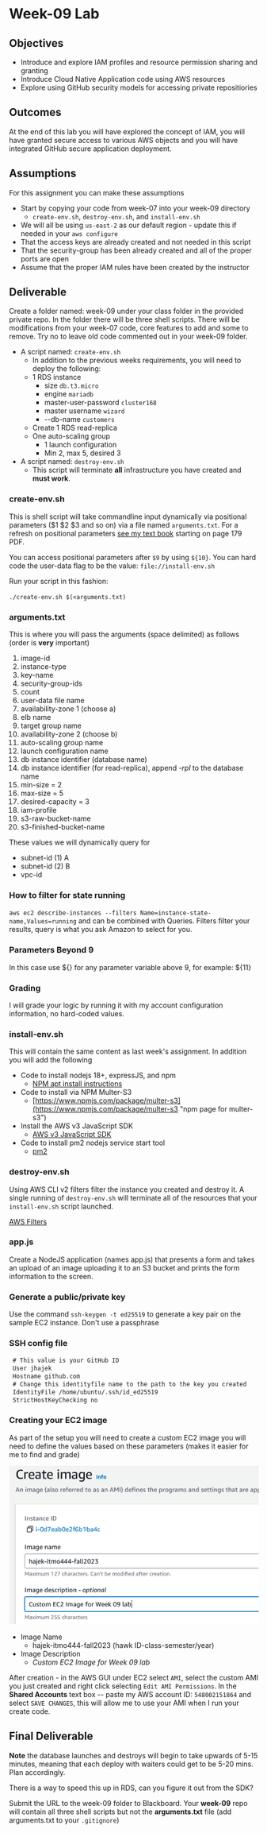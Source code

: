 # Week-09 Lab

## Objectives

* Introduce and explore IAM profiles and resource permission sharing and granting
* Introduce Cloud Native Application code using AWS resources
* Explore using GitHub security models for accessing private repositiories

## Outcomes

At the end of this lab you will have explored the concept of IAM, you will have granted secure access to various AWS objects and you will have integrated GitHub secure application deployment.

## Assumptions

For this assignment you can make these assumptions

* Start by copying your code from week-07 into your week-09 directory
  * `create-env.sh`, `destroy-env.sh`, and `install-env.sh`
* We will all be using `us-east-2` as our default region - update this if needed in your `aws configure`
* That the access keys are already created and not needed in this script
* That the security-group has been already created and all of the proper ports are open
* Assume that the proper IAM rules have been created by the instructor

## Deliverable

Create a folder named: week-09 under your class folder in the provided private repo. In the folder there will be three shell scripts. There will be modifications from your week-07 code, core features to add and some to remove. Try no to leave old code commented out in your week-09 folder.

* A script named: `create-env.sh`
  * In addition to the previous weeks requirements, you will need to deploy the following:
  * 1 RDS instance
    * size `db.t3.micro`
    * engine `mariadb`
    * master-user-password `cluster168`
    * master username `wizard`
    * --db-name `customers`
  * Create 1 RDS read-replica
  * One auto-scaling group
    * 1 launch configuration
    * Min 2, max 5, desired 3
* A script named: `destroy-env.sh`
  * This script will terminate **all** infrastructure you have created and **must work**.

### create-env.sh

This is shell script will take commandline input dynamically via positional parameters ($1 $2 $3 and so on) via a file named `arguments.txt`. For a refresh on positional parameters [see my text book](https://github.com/jhajek/Linux-text-book-part-1/releases/tag/2021-09-29 "Link to Linux Textbook") starting on page 179 PDF.

You can access positional parameters after `$9` by using `${10}`. You can hard code the user-data flag to be the value: `file://install-env.sh`

Run your script in this fashion:

```./create-env.sh $(<arguments.txt)```

### arguments.txt

This is where you will pass the arguments (space delimited) as follows (order is **very** important)


1) image-id
1) instance-type
1) key-name
1) security-group-ids
1) count
1) user-data file name
1) availability-zone 1 (choose a)
1) elb name
1) target group name
1) availability-zone 2 (choose b)
1) auto-scaling group name
1) launch configuration name
1) db instance identifier (database name)
1) db instance identifier (for read-replica), append *-rpl* to the database name
1) min-size = 2
1) max-size = 5
1) desired-capacity = 3
1) iam-profile
1) s3-raw-bucket-name
1) s3-finished-bucket-name

These values we will dynamically query for

* subnet-id (1) A
* subnet-id (2) B
* vpc-id

### How to filter for state running

`aws ec2 describe-instances --filters Name=instance-state-name,Values=running` and can be combined with Queries.  Filters filter your results, query is what you ask Amazon to select for you.

### Parameters Beyond 9

In this case use \$\{\} for any parameter variable above 9, for example: ${11}

### Grading

I will grade your logic by running it with my account configuration information, no hard-coded values.

### install-env.sh

This will contain the same content as last week's assignment. In addition you will add the following

* Code to install nodejs 18+, expressJS, and npm
  * [NPM apt install instructions](https://github.com/nodesource/distributions#nodejs "GitHUb apt install instructions")
* Code to install via NPM Multer-S3
  * [https://www.npmjs.com/package/multer-s3](https://www.npmjs.com/package/multer-s3 "npm page for multer-s3")
* Install the AWS v3 JavaScript SDK
  * [AWS v3 JavaScript SDK](https://docs.aws.amazon.com/sdk-for-javascript/v3/developer-guide/welcome.html
 "webpage for AWS JavaScript SDK")
* Code to install pm2 nodejs service start tool
  * [pm2](https://pm2.io "website for pm2")

### destroy-env.sh

Using AWS CLI v2 filters filter the instance you created and destroy it. A single running of `destroy-env.sh` will terminate all of the resources that your `install-env.sh` script launched.

[AWS Filters](https://docs.aws.amazon.com/cli/latest/userguide/cli-usage-filter.html "URL for AWS Filters")

### app.js

Create a NodeJS application (names app.js) that presents a form and takes an upload of an image uploading it to an S3 bucket and prints the form information to the screen.

### Generate a public/private key

Use the command `ssh-keygen -t ed25519` to generate a key pair on the sample EC2 instance. Don't use a passphrase

### SSH config file

```Host github.com
 # This value is your GitHub ID 
 User jhajek
 Hostname github.com
 # Change this identityfile name to the path to the key you created
 IdentityFile /home/ubuntu/.ssh/id_ed25519
 StrictHostKeyChecking no
 ```

### Creating your EC2 image

As part of the setup you will need to create a custom EC2 image you will need to define the values based on these parameters (makes it easier for me to find and grade)

![*EC2 Create Image Details*](./images/create-ec2.png "Image showing details")

* Image Name
  * hajek-itmo444-fall2023 (hawk ID-class-semester/year)
* Image Description
  * *Custom EC2 Image for Week 09 lab*

After creation - in the AWS GUI under EC2 select `AMI`, select the custom AMI you just created and right click selecting `Edit AMI Permissions`. In the **Shared Accounts** text box -- paste my AWS account ID: `548002151864` and select `SAVE CHANGES`, this will allow me to use your AMI when I run your create code.

## Final Deliverable

**Note** the database launches and destroys will begin to take upwards of 5-15 minutes, meaning that each deploy with waiters could get to be 5-20 mins. Plan accordingly.

There is a way to speed this up in RDS, can you figure it out from the SDK?

Submit the URL to the week-09 folder to Blackboard. Your **week-09** repo will contain all three shell scripts but not the **arguments.txt** file (add arguments.txt to your `.gitignore`)
